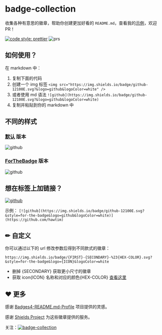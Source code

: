 # badge-collection

收集各种有意思的徽章，帮助你创建更加好看的 `README.md`，查看我的[示例](https://github.com/hawtim/hawtim)，欢迎 PR！

[![code style: prettier](https://img.shields.io/badge/code_style-prettier-ff69b4.svg?style=flat-square)](https://github.com/prettier/prettier)
![prs](https://img.shields.io/badge/PRs-welcome-brightgreen.svg)

## 如何使用？

在 markdown 中：

1. 复制下面的代码
2. 创建一个 img 标签 ` <img src="https://img.shields.io/badge/github-12100E.svg?&logo=github&logoColor=white" /> `
3. 或者使用 md 语法 `![github](https://img.shields.io/badge/github-12100E.svg?&logo=github&logoColor=white)`
4. 复制并粘贴到你的 markdown 中

## 不同的样式

### [默认](https://github.com/hawtim/badge-collection/blob/main/README.md) 版本
![github](https://img.shields.io/badge/github-12100E.svg?&logo=github&logoColor=white)

### [ForTheBadge](https://github.com/hawtim/badge-collection/blob/main/ForTheBadge.md) 版本
![github](https://img.shields.io/badge/github-12100E.svg?&logo=github&logoColor=white&style=for-the-badge)

<!-- {{ insert place }} -->

## 想在标签上加链接？

[![github](https://img.shields.io/badge/github-12100E.svg?&logo=github&logoColor=white&style=for-the-badge)](https://github.com/hawtim)

示例：
`[![github](https://img.shields.io/badge/github-12100E.svg?&style=for-the-badge&logo=github&logoColor=white)](https://github.com/hawtim)`

## ✏ 自定义

你可以通过以下的 url 修改参数后得到不同款式的徽章：

`https://img.shields.io/badge/{FIRST}-{SECONDARY}-%23{HEX-COLOR}.svg?&style=for-the-badge&logo={ICON}&logoColor=white`

- 删掉 {SECONDARY} 获取更小尺寸的徽章
- 获取 icon{ICON} 名称和对应的颜色{HEX-COLOR} [查看这里](https://simpleicons.org/)

## ❤ 更多

感谢 [Badges4-README.md-Profile](https://github.com/alexandresanlim/Badges4-README.md-Profile) 项目提供的灵感。

感谢 [Shields Project](https://github.com/badges/shields) 为这些徽章提供的服务。

关注：[![badge-collection](https://img.shields.io/github/followers/hawtim?label=GitHub&style=social)](https://github.com/hawtim)